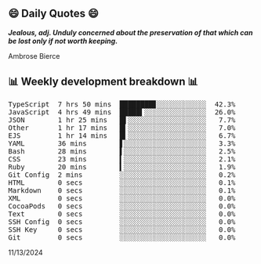## 😄 Daily Quotes 😄

_**Jealous, adj. Unduly concerned about the preservation of that which can be lost only if not worth keeping.**_

Ambrose Bierce



## 📊 Weekly development breakdown 📊

<pre>TypeScript  7 hrs 50 mins  ████████▊░░░░░░░░░░░░  42.3%
JavaScript  4 hrs 49 mins  █████▍░░░░░░░░░░░░░░░  26.0%
JSON        1 hr 25 mins   █▌░░░░░░░░░░░░░░░░░░░   7.7%
Other       1 hr 17 mins   █▍░░░░░░░░░░░░░░░░░░░   7.0%
EJS         1 hr 14 mins   █▍░░░░░░░░░░░░░░░░░░░   6.7%
YAML        36 mins        ▋░░░░░░░░░░░░░░░░░░░░   3.3%
Bash        28 mins        ▌░░░░░░░░░░░░░░░░░░░░   2.5%
CSS         23 mins        ▍░░░░░░░░░░░░░░░░░░░░   2.1%
Ruby        20 mins        ▍░░░░░░░░░░░░░░░░░░░░   1.9%
Git Config  2 mins         ░░░░░░░░░░░░░░░░░░░░░   0.2%
HTML        0 secs         ░░░░░░░░░░░░░░░░░░░░░   0.1%
Markdown    0 secs         ░░░░░░░░░░░░░░░░░░░░░   0.1%
XML         0 secs         ░░░░░░░░░░░░░░░░░░░░░   0.0%
CocoaPods   0 secs         ░░░░░░░░░░░░░░░░░░░░░   0.0%
Text        0 secs         ░░░░░░░░░░░░░░░░░░░░░   0.0%
SSH Config  0 secs         ░░░░░░░░░░░░░░░░░░░░░   0.0%
SSH Key     0 secs         ░░░░░░░░░░░░░░░░░░░░░   0.0%
Git         0 secs         ░░░░░░░░░░░░░░░░░░░░░   0.0%</pre>

11/13/2024